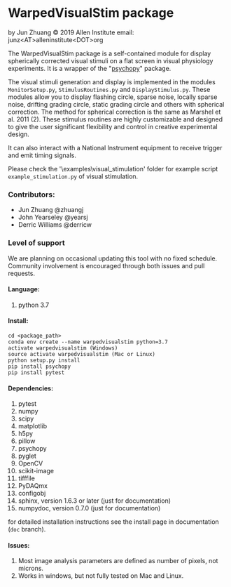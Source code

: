 # WarpedVisualStim package
  
by Jun Zhuang
&copy; 2019 Allen Institute
email: junz&lt;AT&gt;alleninstitute&lt;DOT&gt;org
  
The WarpedVisualStim package is a self-contained module
for display spherically corrected visual stimuli on a flat
screen in visual physiology experiments. It is a wrapper of 
the "[psychopy](https://www.psychopy.org/)" package.
  
The visual stimuli generation and display is implemented in the modules
`MonitorSetup.py`, `StimulusRoutines.py` and `DisplayStimulus.py`.
These modules allow you to display flashing circle, sparse noise,
locally sparse noise, drifting grading circle, static grading circle
and others with spherical correction. The method for spherical
correction is the same as Marshel et al. 2011 (2). These stimulus
routines are highly customizable and designed to give the user
significant flexibility and control in creative experimental design.
  
It can also interact with a National Instrument equipment to receive 
trigger and emit timing signals.
  
Please check the '\examples\visual_stimulation' folder for
example script `example_stimulation.py` of visual stimulation.

### Contributors:
* Jun Zhuang @zhuangj
* John Yearseley @yearsj
* Derric Williams @derricw

### Level of support
We are planning on occasional updating this tool with no fixed schedule. Community involvement is encouraged through both issues and pull requests.

#### Language:

1. python 3.7


#### Install:
```
cd <package_path>
conda env create --name warpedvisualstim python=3.7
activate warpedvisualstim (Windows)
source activate warpedvisualstim (Mac or Linux)
python setup.py install
pip install psychopy
pip install pytest
```


#### Dependencies:
1. pytest
2. numpy
3. scipy
4. matplotlib
5. h5py
6. pillow
7. psychopy
8. pyglet
9. OpenCV
10. scikit-image
11. tifffile
12. PyDAQmx
13. configobj
14. sphinx, version 1.6.3 or later (just for documentation)
15. numpydoc, version 0.7.0 (just for documentation)

for detailed installation instructions see the
install page in documentation (`doc` branch).

#### Issues:

1. Most image analysis parameters are defined as number of pixels, not microns.
2. Works in windows, but not fully tested on Mac and Linux.